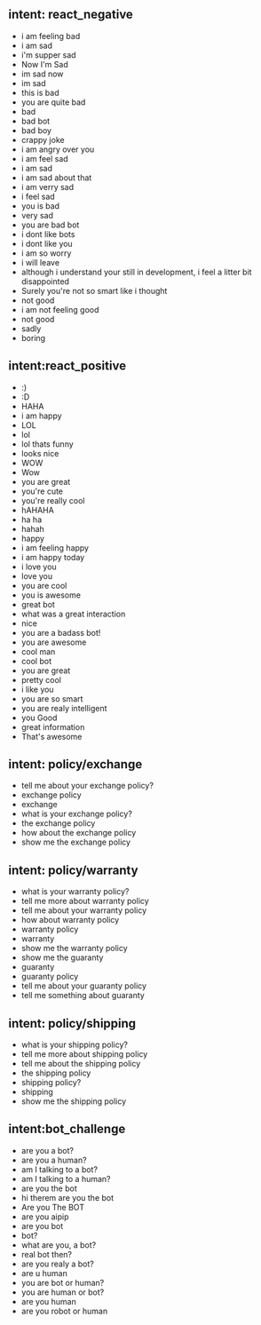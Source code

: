 ## intent: react_negative
- i am feeling bad
- i am sad
- i'm supper sad
- Now I'm Sad
- im sad now
- im sad
- this is bad
- you are quite bad
- bad 
- bad bot
- bad boy
- crappy joke
- i am angry over you
- i am feel sad
- i am sad
- i am sad about that
- i am verry sad
- i feel sad
- you is bad
- very sad
- you are bad bot
- i dont like bots
- i dont like you
- i am so worry
- i will leave
- although i understand your still in development, i feel a litter bit disappointed
- Surely you're not so smart like i thought
- not good
- i am not feeling good
- not good
- sadly
- boring

## intent:react_positive
- :)
- :D
- HAHA
- i am happy
- LOL 
- lol
- lol thats funny
- looks nice
- WOW
- Wow
- you are great
- you're cute
- you're really cool
- hAHAHA
- ha ha 
- hahah
- happy
- i am feeling happy
- i am happy today
- i love you 
- love you
- you are cool
- you is awesome
- great bot
- what was a great interaction
- nice
- you are a badass bot!
- you are awesome
- cool man
- cool bot
- you are great
- pretty cool
- i like you
- you are so smart
- you are realy intelligent
- you Good
- great information
- That's awesome

## intent: policy/exchange
- tell me about your exchange policy?
- exchange policy
- exchange
- what is your exchange policy?
- the exchange policy
- how about the exchange policy
- show me the exchange policy

## intent: policy/warranty
- what is your warranty policy?
- tell me more about warranty policy
- tell me about your warranty policy
- how about warranty policy
- warranty policy
- warranty
- show me the warranty policy
- show me the guaranty
- guaranty
- guaranty policy
- tell me about your guaranty policy
- tell me something about guaranty 


## intent: policy/shipping
- what is your shipping policy?
- tell me more about shipping policy
- tell me about the shipping policy
- the shipping policy
- shipping policy?
- shipping
- show me the shipping policy


## intent:bot_challenge
- are you a bot?
- are you a human?
- am I talking to a bot?
- am I talking to a human?
- are you the bot
- hi therem are you the bot
- Are you The BOT
- are you aipip
- are you bot
- bot?
- what are you, a bot?
- real bot then?
- are you realy a bot?
- are u human
- you are bot or human?
- you are human or bot?
- are you human
- are you robot or human 






